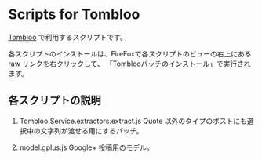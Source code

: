# Scripts for Tombloo

[Tombloo](https://github.com/to/tombloo/wiki) で利用するスクリプトです。

各スクリプトのインストールは、FireFoxで各スクリプトのビューの右上にある raw リンクを右クリックして、
「Tomblooパッチのインストール」で実行されます。

## 各スクリプトの説明

1. Tombloo.Service.extractors.extract.js
Quote 以外のタイプのポストにも選択中の文字列が渡せる用にするパッチ。

1. model.gplus.js
 Google+ 投稿用のモデル。